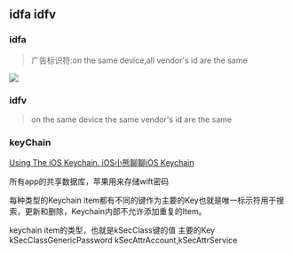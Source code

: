 ## idfa idfv
### idfa
> 广告标识符:on the same device,all vendor's id are the same  

![](https://upload-images.jianshu.io/upload_images/1638260-c99989dbd47b420a.jpg?imageMogr2/auto-orient/)



### idfv
> on the same device the same vendor's id are the same


### keyChain
[Using The iOS Keychain.
](https://www.andyibanez.com/using-ios-keychain/)
[iOS小熊聊聊iOS Keychain](https://www.cnblogs.com/xiongwj0910/p/7151258.html)


所有app的共享数据库，苹果用来存储wift密码

每种类型的Keychain item都有不同的键作为主要的Key也就是唯一标示符用于搜索，更新和删除，Keychain内部不允许添加重复的Item。

keychain item的类型，也就是kSecClass键的值	主要的Key
kSecClassGenericPassword	kSecAttrAccount,kSecAttrService
